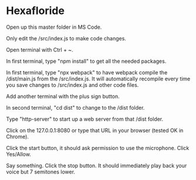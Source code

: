# Hexafloride

Open up this master folder in MS Code.

Only edit the /src/index.js to make code changes.

Open terminal with Ctrl + ~.

In first terminal, type "npm install" to get all the needed packages.

In first terminal, type "npx webpack" to have webpack compile the /dist/main.js from the /src/index.js. It will automatically recompile every time you save changes to /src/index.js and other code files.

Add another terminal with the plus sign button.

In second terminal, "cd dist" to change to the /dist folder.

Type "http-server" to start up a web server from that /dist folder.

Click on the 127.0.0.1:8080 or type that URL in your browser (tested OK in Chrome).

Click the start button, it should ask permission to use the microphone. Click Yes/Allow.

Say something.  Click the stop button.
It should immediately play back your voice but 7 semitones lower.
